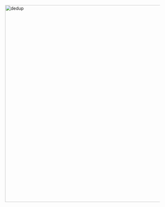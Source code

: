 
<img width="641" alt="dedup" src="https://user-images.githubusercontent.com/41021436/218179445-de30ebd4-b40a-4e61-9369-fa641b549d33.png?raw=true">
